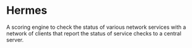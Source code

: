 # Hermes
A scoring engine to check the status of various network services with a network of clients that report the status of service checks to a central server.
